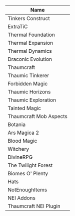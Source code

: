 | Name                   |
|------------------------|
| Tinkers Construct      |
| ExtraTiC               |
| Thermal Foundation     |
| Thermal Expansion      |
| Thermal Dynamics       |
| Draconic Evolution     |
| Thaumcraft             |
| Thaumic Tinkerer       |
| Forbidden Magic        |
| Thaumic Horizons       |
| Thaumic Exploration    |
| Tainted Magic          |
| Thaumcraft Mob Aspects |
| Botania                |
| Ars Magica 2           |
| Blood Magic            |
| Witchery               |
| DivineRPG              |
| The Twilight Forest    |
| Biomes O' Plenty       |
| Hats                   |
| NotEnoughItems         |
| NEI Addons             |
| Thaumcraft NEI Plugin  |